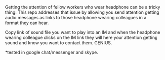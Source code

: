 Getting the attention of fellow workers who wear headphone can be a tricky thing. This repo addresses that issue by allowing you send attention getting audio messages as links to those headphone wearing colleagues in a format they can hear.

Copy link of sound file you want to play into an IM and when the headphone wearing colleague clicks on the IM link they will here your attention getting sound and know you want to contact them. GENIUS.

*tested in google chat/messenger and skype.
